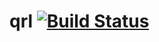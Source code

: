 # qrl [![Build Status](https://travis-ci.org/l14D35/qrl.svg?branch=master)](https://travis-ci.org/l14D35/qrl)